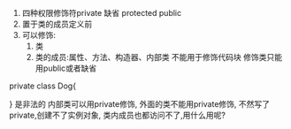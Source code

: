 

1. 四种权限修饰符private 缺省 protected public
2. 置于类的成员定义前
3. 可以修饰:
   1. 类
   2. 类的成员:属性、方法、构造器、内部类   不能用于修饰代码块
修饰类只能用public或者缺省

private class Dog{

}
是非法的
内部类可以用private修饰, 外面的类不能用private修饰, 不然写了private,创建不了实例对象, 类内成员也都访问不了,用什么用呢? 
